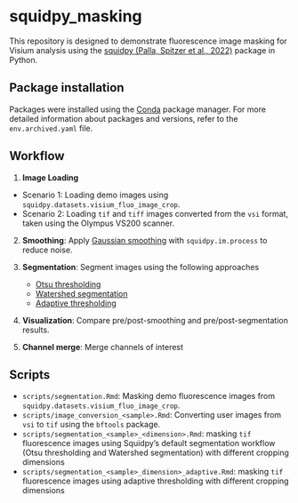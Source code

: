 # squidpy_masking

This repository is designed to demonstrate fluorescence image masking
for Visium analysis using the 
[squidpy (Palla, Spitzer et al., 2022)](https://www.nature.com/articles/s41592-021-01358-2) 
package in Python.

## Package installation

Packages were installed using the [Conda](https://docs.conda.io/en/latest/) package manager.
For more detailed information about packages and versions, refer to 
the `env.archived.yaml` file.

## Workflow

1. **Image Loading**

- Scenario 1: Loading demo images using `squidpy.datasets.visium_fluo_image_crop`.
- Scenario 2: Loading `tif` and `tiff` images converted from the `vsi` format, 
taken using the Olympus VS200 scanner.

2. **Smoothing**: Apply [Gaussian smoothing](https://en.wikipedia.org/wiki/Gaussian_blur) 
with `squidpy.im.process` to reduce noise.  

3. **Segmentation**: Segment images using the following approaches
   - [Otsu thresholding](https://en.wikipedia.org/wiki/Otsu's_method)
   - [Watershed segmentation](https://en.wikipedia.org/wiki/Watershed_(image_processing))
   - [Adaptive thresholding](https://scikit-image.org/docs/0.25.x/auto_examples/applications/plot_thresholding_guide.html#local-thresholding)

4. **Visualization**: Compare pre/post-smoothing and pre/post-segmentation results.  

5. **Channel merge**: Merge channels of interest


## Scripts

- `scripts/segmentation.Rmd`: Masking demo fluorescence images from 
`squidpy.datasets.visium_fluo_image_crop`.
- `scripts/image_conversion_<sample>.Rmd`: Converting user images from `vsi` to `tif` 
using the `bftools` package.
- `scripts/segmentation_<sample>_<dimension>.Rmd`: masking `tif` fluorescence images 
using Squidpy’s default segmentation workflow (Otsu thresholding and Watershed 
segmentation) with different cropping dimensions
- `scripts/segmentation_<sample>_dimension>_adaptive.Rmd`: masking `tif` fluorescence
images using adaptive thresholding with different cropping dimensions



